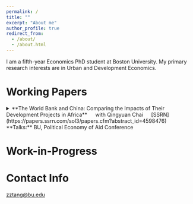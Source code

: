 ```yaml
---
permalink: /
title: ""
excerpt: "About me"
author_profile: true
redirect_from: 
  - /about/
  - /about.html
---
```


I am a fifth-year Economics PhD student at Boston University. My primary research interests are in Urban and Development Economics. 

Working Papers
======
<details>
<summary markdown='span'>
**The World Bank and China: Comparing the Impacts of Their Development Projects in Africa**  
&emsp; with Qingyuan Chai   
&emsp; [SSRN](https://papers.ssrn.com/sol3/papers.cfm?abstract_id=4598476) 
&emsp; **Talks:** BU, Political Economy of Aid Conference    
</summary>
  [Abstract] 
  While a growing body of literature has documented the distinct characteristics of aid projects from China and traditional donors, a significant knowledge gap exists concerning their differences in project impacts. This paper compares the impacts of Chinese and World Bank development projects on African local economies. We leverage detailed, geocoded project data and employ a stacked difference-in-differences identification strategy. Our findings demonstrate that Chinese infrastructure projects significantly increase nighttime light in the recipient regions, and the effects persist over time. World Bank projects, however, do not exhibit significant impacts on nighttime light. Common factors often highlighted in the aid effectiveness literature, such as project location and specific characteristics, could not fully explain the differences in project impacts. Furthermore, we rule out the complementarity effects from follow-up projects, political favoritism, and implementation by Chinese companies as potential mechanisms for those differences. Finally, by utilizing Demographic and Health Surveys (DHS), we establish that both World Bank and Chinese infrastructure projects positively influence women's education attainment and health outcomes.*


</details>


Work-in-Progress
======

Contact Info
======
zztang@bu.edu


